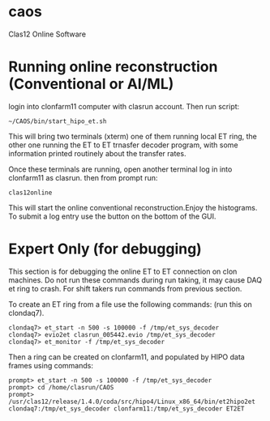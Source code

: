 # caos
Clas12 Online Software

# Running online reconstruction (Conventional or AI/ML) 

login into clonfarm11 computer with clasrun account. Then run script:

```
~/CAOS/bin/start_hipo_et.sh
```

This will bring two terminals (xterm) one of them running local ET ring, the other
one running the ET to ET trnasfer decoder program, with some information printed
routinely about the transfer rates.

Once these terminals are running, open another terminal log in into clonfarm11
as clasrun. then from prompt run:

```
clas12online
```
This will start the online conventional reconstruction.Enjoy the histograms.
To submit a log entry use the button on the bottom of the GUI.


# Expert Only (for debugging)

This section is for debugging the online ET to ET connection on clon machines.
Do not run these commands during run taking, it may cause DAQ et ring to crash.
For shift takers run commands from previous section.

To create an ET ring from a file use the following commands: (run this
on clondaq7).

```
clondaq7> et_start -n 500 -s 100000 -f /tmp/et_sys_decoder
clondaq7> evio2et clasrun_005442.evio /tmp/et_sys_decoder
clondaq7> et_monitor -f /tmp/et_sys_decoder
```

Then a ring can be created on clonfarm11, and populated by HIPO data frames 
using commands:

```
prompt> et_start -n 500 -s 100000 -f /tmp/et_sys_decoder
prompt> cd /home/clasrun/CAOS 
prompt> /usr/clas12/release/1.4.0/coda/src/hipo4/Linux_x86_64/bin/et2hipo2et clondaq7:/tmp/et_sys_decoder clonfarm11:/tmp/et_sys_decoder ET2ET
```



